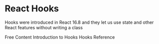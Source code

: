 # React Hooks

Hooks were introduced in React 16.8 and they let us use state and other React features without writing a class

<ResourceGroupTitle>Free Content</ResourceGroupTitle>
<BadgeLink colorScheme='blue' badgeText='Official Docs' href='https://reactjs.org/docs/hooks-intro.html'>Introduction to Hooks</BadgeLink>
<BadgeLink colorScheme='blue' badgeText='Official Docs' href='https://reactjs.org/docs/hooks-reference.html'>Hooks Reference</BadgeLink>

